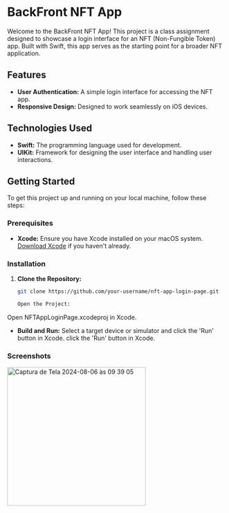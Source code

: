 # BackFront NFT App

Welcome to the BackFront NFT App! This project is a class assignment designed to showcase a login interface for an NFT (Non-Fungible Token) app. Built with Swift, this app serves as the starting point for a broader NFT application.

## Features

- **User Authentication:** A simple login interface for accessing the NFT app.
- **Responsive Design:** Designed to work seamlessly on iOS devices.

## Technologies Used

- **Swift:** The programming language used for development.
- **UIKit:** Framework for designing the user interface and handling user interactions.

## Getting Started

To get this project up and running on your local machine, follow these steps:

### Prerequisites

- **Xcode:** Ensure you have Xcode installed on your macOS system. [Download Xcode](https://developer.apple.com/xcode/) if you haven't already.

### Installation

1. **Clone the Repository:**
   ```bash
   git clone https://github.com/your-username/nft-app-login-page.git

   Open the Project:

Open NFTAppLoginPage.xcodeproj in Xcode.

- **Build and Run:**
Select a target device or simulator and click the 'Run' button in Xcode.
click the 'Run' button in Xcode.

### Screenshots
<img width="320" alt="Captura de Tela 2024-08-06 às 09 39 05" src="https://github.com/user-attachments/assets/7225e0d2-6a05-424f-8ef7-e4d87b261c34">
